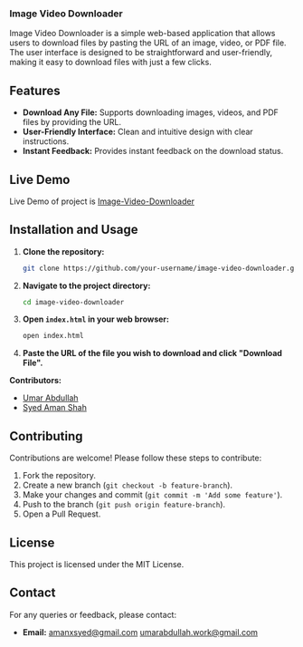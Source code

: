 ### Image Video Downloader

Image Video Downloader is a simple web-based application that allows users to download files by pasting the URL of an image, video, or PDF file. The user interface is designed to be straightforward and user-friendly, making it easy to download files with just a few clicks.

## Features

- **Download Any File:** Supports downloading images, videos, and PDF files by providing the URL.
- **User-Friendly Interface:** Clean and intuitive design with clear instructions.
- **Instant Feedback:** Provides instant feedback on the download status.

## Live Demo
Live Demo of project is [Image-Video-Downloader](<https://image-video-downloader.netlify.app/>)

## Installation and Usage

1. **Clone the repository:**
   ```sh
   git clone https://github.com/your-username/image-video-downloader.git
   ```

2. **Navigate to the project directory:**
   ```sh
   cd image-video-downloader
   ```

3. **Open `index.html` in your web browser:**
   ```sh
   open index.html
   ```

4. **Paste the URL of the file you wish to download and click "Download File".**

**Contributors:**
- [Umar Abdullah](<https://github.com/umarabdullah-991>)
- [Syed Aman Shah](<https://github.com/amanxsyed>)


## Contributing
Contributions are welcome! Please follow these steps to contribute:

1. Fork the repository.
2. Create a new branch (`git checkout -b feature-branch`).
3. Make your changes and commit (`git commit -m 'Add some feature'`).
4. Push to the branch (`git push origin feature-branch`).
5. Open a Pull Request.

## License
This project is licensed under the MIT License.

## Contact
For any queries or feedback, please contact:
- **Email:**
[amanxsyed@gmail.com](mailto:amanxsyed@gmail.com)  [umarabdullah.work@gmail.com](mailto:umarabdullah.work@gmail.com) 
